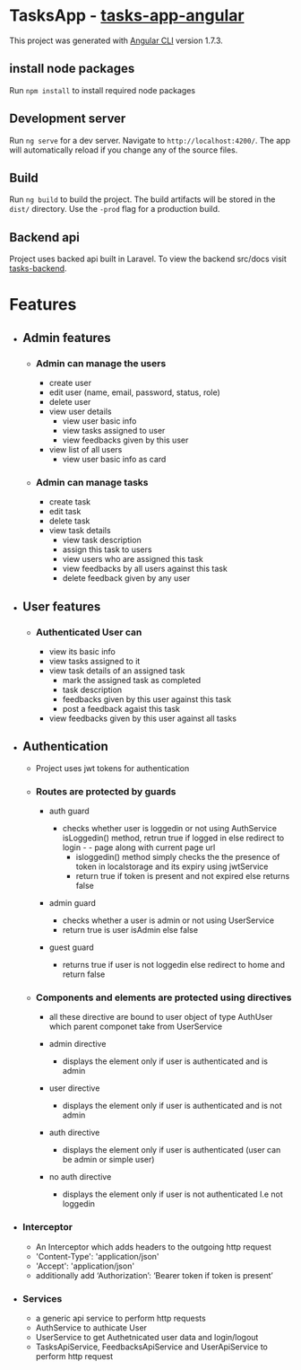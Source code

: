 # TasksApp - [tasks-app-angular](https://github.com/mujinxb/tasks-app-angular)

This project was generated with [Angular CLI](https://github.com/angular/angular-cli) version 1.7.3.

## install node packages

Run `npm install` to install required node packages

## Development server

Run `ng serve` for a dev server. Navigate to `http://localhost:4200/`. The app will automatically reload if you change any of the source files.

## Build

Run `ng build` to build the project. The build artifacts will be stored in the `dist/` directory. Use the `-prod` flag for a production build.


## Backend api

Project uses backed api built in Laravel. To view the backend src/docs visit [tasks-backend](https://github.com/mujinxb/tasks-backend).


# Features

- ## Admin features

    - ### Admin can manage the users
        - create user
        - edit user (name, email, password, status, role)
        - delete user
        - view user details
            - view user basic info
            - view tasks assigned to user
            - view feedbacks given by this user
        - view list of all users
            - view user basic info as card

    - ### Admin can manage tasks
        - create task
        - edit task
        - delete task
        - view task details
            - view task description
            - assign this task to users
            - view users who are assigned this task
            - view feedbacks by all users against this task
            - delete feedback given by any user

- ## User features
    - ### Authenticated User can 
        - view its basic info 
        - view tasks assigned to it
        - view task details of an assigned task
            - mark the assigned task as completed
            - task description
            - feedbacks given by this user against this task
            - post a feedback agaist this task
        - view feedbacks given by this user against all tasks
    
- ## Authentication
    - Project uses jwt tokens for authentication

    - ### Routes are protected by guards
        - auth guard
            - checks whether user is loggedin or not using AuthService isLoggedin() method, retrun true if logged in else redirect to login - - page along with current page url
                - isloggedin() method simply checks the the presence of token in localstorage and its expiry using jwtService
                - return true if token is present and not expired else returns false

        - admin guard
            - checks whether a user is admin or not using UserService
            - return  true is user isAdmin else false

        - guest guard
            - returns true if user is not loggedin else redirect to home and return false

    - ### Components and elements are protected using directives
        - all these directive are bound to user object of type AuthUser which parent componet take from UserService

        - admin directive
            - displays the element only if user is authenticated  and  is admin

        - user directive
            - displays the element only if user is authenticated  and  is not admin

        - auth directive
           - displays the element only if user is authenticated  (user can be admin or simple user)

        - no auth directive
           - displays the element only if user is not  authenticated I.e not loggedin

- ### Interceptor
    - An Interceptor which adds headers to the outgoing http request
    - 'Content-Type': 'application/json'
    - 'Accept': 'application/json'
    - additionally  add ‘Authorization’: ‘Bearer token if token is present’

- ### Services
    - a generic api service to perform http requests
    - AuthService to authicate User
    - UserService to get Authetnicated user data and login/logout
    - TasksApiService, FeedbacksApiService and UserApiService to perform http request 